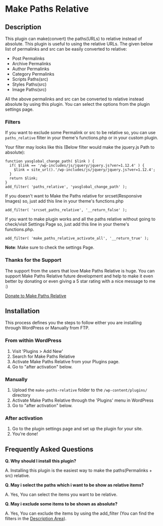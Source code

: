 # Make Paths Relative

## Description 

This plugin can make(convert) the paths(URLs) to relative instead of absolute. This plugin is useful to using the relative URLs. The given below list of permalinks and src can be easily converted to relative:

* Post Permalinks
* Archive Permalinks
* Author Permalinks
* Category Permalinks
* Scripts Paths(src) 
* Styles Paths(src)
* Image Paths(src)

All the above permalinks and src can be converted to relative instead absolute by using this plugin. You can select the options from the plugin settings page. 

### Filters

If you want to exclude some Permalink or src to be relative so, you can use `paths_relative` filter in your theme's functions.php or in your custom plugin.

Your filter may looks like this (Below filter would make the jquery.js Path to absolute):

```
function yasglobal_change_path( $link ) {
  if( $link == '/wp-includes/js/jquery/jquery.js?ver=1.12.4' ) {
    $link = site_url().'/wp-includes/js/jquery/jquery.js?ver=1.12.4';
  }
  return $link;
}
add_filter( 'paths_relative', 'yasglobal_change_path' );
```

If you doesn't want to Make the Paths relative for srcset(Responsive Images)
so, just add this line in your theme's functions.php

```
add_filter( 'srcset_paths_relative', '__return_false' );
```

If you want to make plugin works and all the paths relative without going to
check/visit Settings Page so, just add this line in your theme's functions.php.

```
add_filter( 'make_paths_relative_activate_all', '__return_true' );
```

**Note**: Make sure to check the settings Page.

### Thanks for the Support

The support from the users that love Make Paths Relative is huge. You can support Make Paths Relative future development and help to make it even better by donating or even giving a 5 star rating with a nice message to me :)

[Donate to Make Paths Relative](https://www.paypal.me/yasglobal)

## Installation

This process defines you the steps to follow either you are installing through WordPress or Manually from FTP.

### From within WordPress

1. Visit 'Plugins > Add New'
2. Search for Make Paths Relative
3. Activate Make Paths Relative from your Plugins page.
4. Go to "after activation" below.

### Manually

1. Upload the `make-paths-relative` folder to the `/wp-content/plugins/` directory
2. Activate Make Paths Relative through the 'Plugins' menu in WordPress
3. Go to "after activation" below.

### After activation

1. Go to the plugin settings page and set up the plugin for your site.
2. You're done!

## Frequently Asked Questions 

**Q. Why should I install this plugin?**

A. Installing this plugin is the easiest way to make the paths(Permalinks + src) relative.

**Q. May i select the paths which i want to be show as relative items?** 

A. Yes, You can select the items you want to be relative.

**Q. May i exclude some items to be shown as absolute?** 

A. Yes, You can exclude the items by using the add_filter (You can find the filters in the [Description Area](https://github.com/yasglobal/make-paths-relative#filters)).
